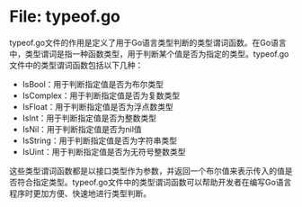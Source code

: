 # File: typeof.go

typeof.go文件的作用是定义了用于Go语言类型判断的类型谓词函数。在Go语言中，类型谓词是指一种函数类型，用于判断某个值是否为指定的类型。typeof.go文件中的类型谓词函数包括以下几种：

- IsBool：用于判断指定值是否为布尔类型
- IsComplex：用于判断指定值是否为复数类型
- IsFloat：用于判断指定值是否为浮点数类型
- IsInt：用于判断指定值是否为整数类型
- IsNil：用于判断指定值是否为nil值
- IsString：用于判断指定值是否为字符串类型
- IsUint：用于判断指定值是否为无符号整数类型

这些类型谓词函数都是以接口类型作为参数，并返回一个布尔值来表示传入的值是否符合指定类型。typeof.go文件中的类型谓词函数可以帮助开发者在编写Go语言程序时更加方便、快速地进行类型判断。

